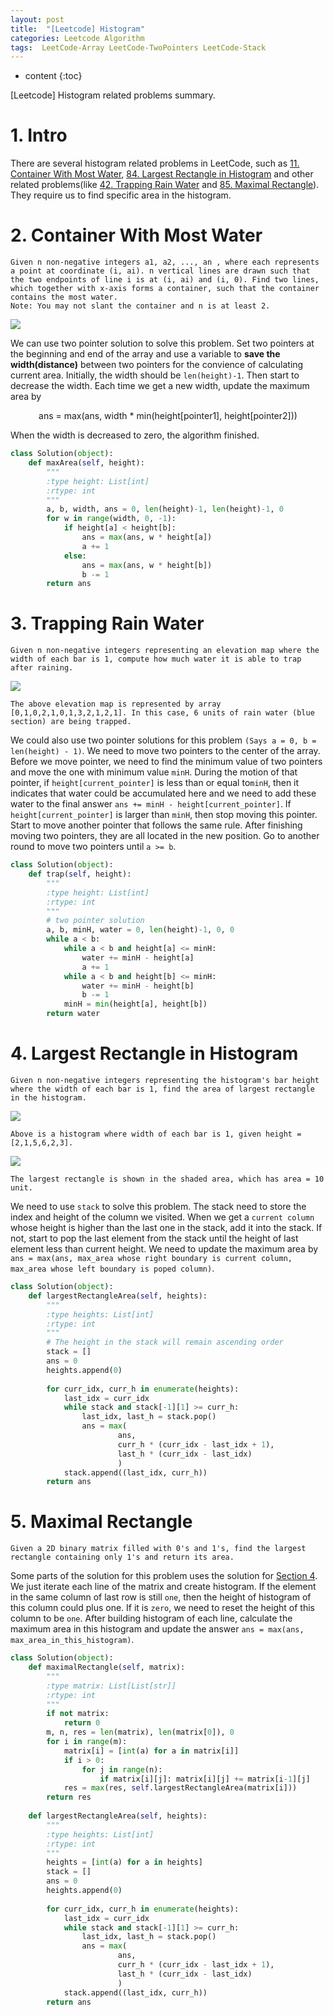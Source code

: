 ```yaml
---
layout: post
title:  "[Leetcode] Histogram"
categories: Leetcode Algorithm
tags:  LeetCode-Array LeetCode-TwoPointers LeetCode-Stack
---
```


* content
{:toc}

[Leetcode] Histogram related problems summary.




# 1. Intro
There are several histogram related problems in LeetCode, such as [11. Container With Most Water](https://leetcode.com/problems/container-with-most-water), [84. Largest Rectangle in Histogram](https://leetcode.com/problems/largest-rectangle-in-histogram) and other related problems(like [42. Trapping Rain Water](https://leetcode.com/problems/trapping-rain-water) and [85. Maximal Rectangle](https://leetcode.com/problems/maximal-rectangle)). They require us to find specific area in the histogram.

# 2. Container With Most Water
```
Given n non-negative integers a1, a2, ..., an , where each represents a point at coordinate (i, ai). n vertical lines are drawn such that the two endpoints of line i is at (i, ai) and (i, 0). Find two lines, which together with x-axis forms a container, such that the container contains the most water.
Note: You may not slant the container and n is at least 2.
```

<div style="align: center">
<img src="https://s3-lc-upload.s3.amazonaws.com/uploads/2018/07/17/question_11.jpg"/>
</div>

We can use two pointer solution to solve this problem. Set two pointers at the beginning and end of the array and use a variable to **save the width(distance)** between two pointers for the convience of calculating current area. Initially, the width should be ```len(height)-1```. Then start to decrease the width. Each time we get a new width, update the maximum area by


<center>
ans = max(ans, width * min(height[pointer1], height[pointer2]))
</center>

When the width is decreased to zero, the algorithm finished.

```python
class Solution(object):
    def maxArea(self, height):
        """
        :type height: List[int]
        :rtype: int
        """
        a, b, width, ans = 0, len(height)-1, len(height)-1, 0
        for w in range(width, 0, -1):
            if height[a] < height[b]:
                ans = max(ans, w * height[a])
                a += 1
            else:
                ans = max(ans, w * height[b])
                b -= 1
        return ans
```

# 3. Trapping Rain Water

```
Given n non-negative integers representing an elevation map where the width of each bar is 1, compute how much water it is able to trap after raining.
```

<div style="align: center">
<img src="http://www.leetcode.com/static/images/problemset/rainwatertrap.png"/>

```
The above elevation map is represented by array [0,1,0,2,1,0,1,3,2,1,2,1]. In this case, 6 units of rain water (blue section) are being trapped.
```

We could also use two pointer solutions for this problem ```(Says a = 0, b = len(height) - 1)```. We need to move two pointers to the center of the array. Before we move pointer, we need to find the minimum value of two pointers and move the one with minimum value ```minH```. During the motion of that pointer, if ```height[current_pointer]``` is less than or equal to```minH```, then it indicates that water could be accumulated here and we need to add these water to the final answer ```ans += minH - height[current_pointer]```. If  ```height[current_pointer]``` is larger than ```minH```, then stop moving this pointer. Start to move another pointer that follows the same rule. After finishing moving two pointers, they are all located in the new position. Go to another round to move two pointers until ```a >= b```.

```python
class Solution(object):
    def trap(self, height):
        """
        :type height: List[int]
        :rtype: int
        """
        # two pointer solution
        a, b, minH, water = 0, len(height)-1, 0, 0
        while a < b:
            while a < b and height[a] <= minH:
                water += minH - height[a]
                a += 1
            while a < b and height[b] <= minH:
                water += minH - height[b]
                b -= 1
            minH = min(height[a], height[b])
        return water
```

# 4. Largest Rectangle in Histogram

```
Given n non-negative integers representing the histogram's bar height where the width of each bar is 1, find the area of largest rectangle in the histogram.
```

<div style="align: center">
<img src="https://leetcode.com/static/images/problemset/histogram.png"/>
</div>

```
Above is a histogram where width of each bar is 1, given height = [2,1,5,6,2,3].
```

<div style="align: center">
<img src="https://leetcode.com/static/images/problemset/histogram_area.png"/>
</div>


```
The largest rectangle is shown in the shaded area, which has area = 10 unit.
```

We need to use ```stack``` to solve this problem. The stack need to store the index and height of the column we visited. When we get a ```current column``` whose height is higher than the last one in the stack, add it into the stack. If not, start to pop the last element from the stack until the height of last element less than current height. We need to update the maximum area by ```ans = max(ans, max_area whose right boundary is current column, max_area whose left boundary is poped column)```. 

```python
class Solution(object):
    def largestRectangleArea(self, heights):
        """
        :type heights: List[int]
        :rtype: int
        """
        # The height in the stack will remain ascending order
        stack = []
        ans = 0
        heights.append(0)
        
        for curr_idx, curr_h in enumerate(heights):
            last_idx = curr_idx
            while stack and stack[-1][1] >= curr_h:
                last_idx, last_h = stack.pop()
                ans = max(
                        ans,
                        curr_h * (curr_idx - last_idx + 1),
                        last_h * (curr_idx - last_idx)
                        )
            stack.append((last_idx, curr_h))
        return ans
```

# 5. Maximal Rectangle

```
Given a 2D binary matrix filled with 0's and 1's, find the largest rectangle containing only 1's and return its area.
```

Some parts of the solution for this problem uses the solution for [Section 4](#4-largest-rectangle-in-histogram). We just iterate each line of the matrix and create histogram. If the element in the same column of last row is still ```one```, then the height of histogram of this column could plus one. If it is ```zero```, we need to reset the height of this column to be ```one```. After building histogram of each line, calculate the maximum area in this histogram and update the answer ```ans = max(ans, max_area_in_this_histogram)```.

```python
class Solution(object):
    def maximalRectangle(self, matrix):
        """
        :type matrix: List[List[str]]
        :rtype: int
        """
        if not matrix:
            return 0
        m, n, res = len(matrix), len(matrix[0]), 0
        for i in range(m):
            matrix[i] = [int(a) for a in matrix[i]]
            if i > 0:
                for j in range(n):
                    if matrix[i][j]: matrix[i][j] += matrix[i-1][j]
            res = max(res, self.largestRectangleArea(matrix[i]))
        return res
        
    def largestRectangleArea(self, heights):
        """
        :type heights: List[int]
        :rtype: int
        """
        heights = [int(a) for a in heights]
        stack = []
        ans = 0
        heights.append(0)
        
        for curr_idx, curr_h in enumerate(heights):
            last_idx = curr_idx
            while stack and stack[-1][1] >= curr_h:
                last_idx, last_h = stack.pop()
                ans = max(
                        ans,
                        curr_h * (curr_idx - last_idx + 1),
                        last_h * (curr_idx - last_idx)
                        )
            stack.append((last_idx, curr_h))
        return ans
```